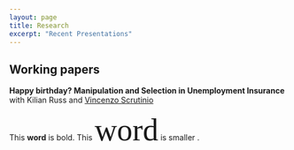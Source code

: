 ```yaml
---
layout: page
title: Research
excerpt: "Recent Presentations"
---
```


## Working papers

**Happy birthday? Manipulation and Selection in Unemployment Insurance** with Kilian Russ and [Vincenzo Scrutinio](https://sites.google.com/view/vincenzoscrutinio/home)

This **word** is bold. This <span style="font-family:Calibri; font-size:4em;">word</span> is smaller
.


